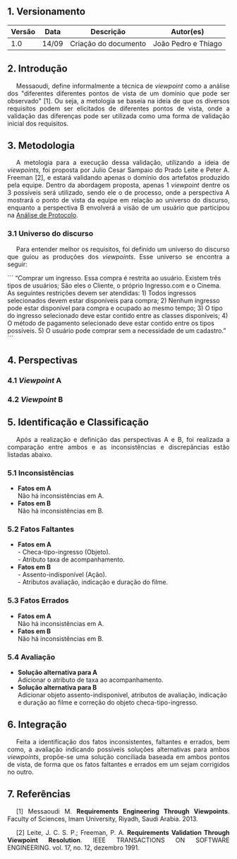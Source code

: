 ## 1. Versionamento
|Versão|Data|Descrição|Autor(es)|
|------|----|---------|---------|
|1.0|14/09|Criação do documento|João Pedro e Thiago|

## 2. Introdução
<p style="text-align: justify; text-indent: 20px">Messaoudi, define informalmente a técnica de <i>viewpoint</i> como a análise dos "diferentes diferentes pontos de vista de um domínio que pode ser observado" [1]. Ou seja, a metologia se baseia na ideia de que os diversos requisitos podem ser elicitados de diferentes pontos de vista, onde a validação das diferenças pode ser utilizada como uma forma de validação inicial dos requisitos.</p>

## 3. Metodologia
<p style="text-align: justify; text-indent: 20px">A metologia para a execução dessa validação, utilizando a ideia de <i>viewpoints</i>, foi proposta por Julio Cesar Sampaio do Prado Leite e Peter A. Freeman [2], e estará validando apenas o domínio dos artefatos produzido pela equipe. Dentro da abordagem proposta, apenas 1 <i>viewpoint</i> dentre os 3 possíveis será utilizado, sendo ele o de processo, onde a perspectiva A mostrará o ponto de vista da equipe em relação ao universo do discurso, enquanto a perspectiva B envolverá a visão de um usuário que participou na <a href=../../elicitacao/analiseProtocolo#4-verbalizacao-do-usuario>Análise de Protocolo</a>.</p>

### 3.1 Universo do discurso
<p style="text-align: justify; text-indent: 20px">Para entender melhor os requisitos, foi definido um universo do discurso que guiou as produções dos <i>viewpoints</i>. Esse universo se encontra a seguir: </p>
```
“Comprar um ingresso. Essa compra é restrita ao usuário. Existem três tipos 
de usuários; São eles o Cliente, o próprio Ingresso.com e o Cinema. As seguintes
restrições devem ser atendidas: 1) Todos ingressos selecionados devem estar
disponíveis para compra; 2) Nenhum ingresso pode estar disponível para compra e
ocupado ao mesmo tempo; 3) O tipo do ingresso selecionado deve estar contido
entre as classes disponíveis; 4) O método de pagamento selecionado deve estar
contido entre os tipos possíveis. 5) O usuário pode comprar sem a necessidade
de um cadastro.”
``` 

## 4. Perspectivas
### 4.1 <i>Viewpoint</i> A

### 4.2 <i>Viewpoint</i> B

## 5. Identificação e Classificação
<p style="text-align: justify; text-indent: 20px">Após a realização e definição das perspectivas A e B, foi realizada a comparação entre ambos e as inconsistências e discrepâncias estão listadas abaixo.</p>

### 5.1 Inconsistências
- <b>Fatos em A</b></br>Não há inconsistências em A.
- <b>Fatos em B</b></br>Não há inconsistências em B.

### 5.2 Fatos Faltantes
- <b>Fatos em A</b></br>- Checa-tipo-ingresso (Objeto).</br>- Atributo taxa de acompanhamento.
- <b>Fatos em B</b></br>- Assento-indisponível (Ação).</br>- Atributos avaliação, indicação e duração do filme.

### 5.3 Fatos Errados
- <b>Fatos em A</b></br>Não há inconsistências em A.
- <b>Fatos em B</b></br>Não há inconsistências em B.

### 5.4 Avaliação
- <b>Solução alternativa para A</b></br>Adicionar o atributo de taxa ao acompanhamento.
- <b>Solução alternativa para B</b></br>Adicionar objeto assento-indisponível, atributos de avaliação, indicação e duração ao filme e correção do objeto checa-tipo-ingresso.

## 6. Integração
<p style="text-align: justify; text-indent: 20px">Feita a identificação dos fatos inconsistentes, faltantes e errados, bem como, a avaliação indicando possíveis soluções alternativas para ambos <i>viewpoints</i>, propõe-se uma solução conciliada baseada em ambos pontos de vista, de forma que os fatos faltantes e errados em um sejam corrigidos no outro.</p>

## 7. Referências
<p style="text-align: justify; text-indent: 20px">[1] Messaoudi M. <b>Requirements Engineering Through Viewpoints</b>. Faculty of Sciences, Imam University, Riyadh, Saudi Arabia. 2013.
<p style="text-align: justify; text-indent: 20px">[2] Leite, J. C. S. P.; Freeman, P. A. <b>Requirements Validation Through Viewpoint Resolution</b>. IEEE TRANSACTIONS ON SOFTWARE ENGINEERING. vol. 17, no. 12, dezembro 1991. </p>
